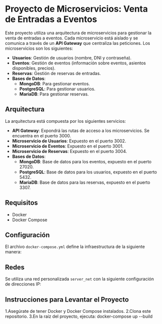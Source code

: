# Proyecto de Microservicios: Venta de Entradas a Eventos

Este proyecto utiliza una arquitectura de microservicios para gestionar la venta de entradas a eventos. Cada microservicio está aislado y se comunica a través de un **API Gateway** que centraliza las peticiones. Los microservicios son los siguientes:

- **Usuarios**: Gestión de usuarios (nombre, DNI y contraseña).
- **Eventos**: Gestión de eventos (información sobre eventos, asientos disponibles, precios).
- **Reservas**: Gestión de reservas de entradas.
- **Bases de Datos**:
  - **MongoDB**: Para gestionar eventos.
  - **PostgreSQL**: Para gestionar usuarios.
  - **MariaDB**: Para gestionar reservas.

## Arquitectura

La arquitectura está compuesta por los siguientes servicios:

- **API Gateway**: Expondrá las rutas de acceso a los microservicios. Se encuentra en el puerto 3000.
- **Microservicio de Usuarios**: Expuesto en el puerto 3002.
- **Microservicio de Eventos**: Expuesto en el puerto 3001.
- **Microservicio de Reservas**: Expuesto en el puerto 3004.
- **Bases de Datos**:
  - **MongoDB**: Base de datos para los eventos, expuesto en el puerto 27020.
  - **PostgreSQL**: Base de datos para los usuarios, expuesto en el puerto 5432.
  - **MariaDB**: Base de datos para las reservas, expuesto en el puerto 3307.

## Requisitos

- Docker
- Docker Compose

## Configuración

El archivo `docker-compose.yml` define la infraestructura de la siguiente manera:

## Redes

Se utiliza una red personalizada `server_net` con la siguiente configuración de direcciones IP:

## Instrucciones para Levantar el Proyecto
1.Asegúrate de tener Docker y Docker Compose instalados.
2.Clona este repositorio.
3.En la raíz del proyecto, ejecuta: docker-compose up --build

